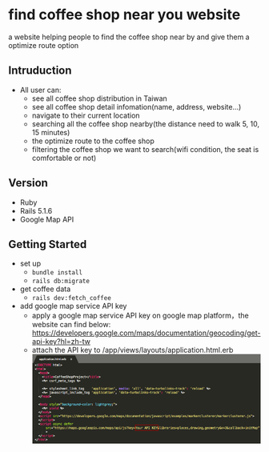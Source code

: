 # find coffee shop near you website
a website helping people to find the coffee shop near by and give them a optimize route option

## Intruduction
* All user can: 
  + see all coffee shop distribution in Taiwan
  + see all coffee shop detail infomation(name, address, website...)
  + navigate to their current location
  + searching all the coffee shop nearby(the distance need to walk 5, 10, 15 minutes)
  + the optimize route to the coffee shop
  + filtering the coffee shop we want to search(wifi condition, the seat is comfortable or not)
  
## Version
* Ruby
* Rails 5.1.6
* Google Map API

## Getting Started
* set up
  + `bundle install`
  + `rails db:migrate`
* get coffee data
  + `rails dev:fetch_coffee`
* add google map service API key
  + apply a google map service API key on google map platform，the website can find below:
    https://developers.google.com/maps/documentation/geocoding/get-api-key?hl=zh-tw
  + attach the API key to /app/views/layouts/application.html.erb 
    ![image](https://github.com/iceland101113/coffee_project/blob/master/Put_API_Key.png)
     
